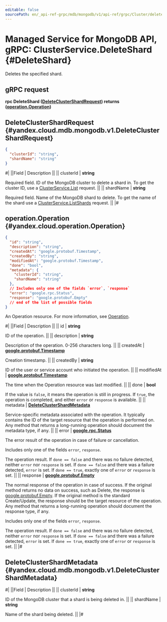 ```yaml
---
editable: false
sourcePath: en/_api-ref-grpc/mdb/mongodb/v1/api-ref/grpc/Cluster/deleteShard.md
---
```


# Managed Service for MongoDB API, gRPC: ClusterService.DeleteShard {#DeleteShard}

Deletes the specified shard.

## gRPC request

**rpc DeleteShard ([DeleteClusterShardRequest](#yandex.cloud.mdb.mongodb.v1.DeleteClusterShardRequest)) returns ([operation.Operation](#yandex.cloud.operation.Operation))**

## DeleteClusterShardRequest {#yandex.cloud.mdb.mongodb.v1.DeleteClusterShardRequest}

```json
{
  "clusterId": "string",
  "shardName": "string"
}
```

#|
||Field | Description ||
|| clusterId | **string**

Required field. ID of the MongoDB cluster to delete a shard in.
To get the cluster ID, use a [ClusterService.List](/docs/managed-mongodb/api-ref/grpc/Cluster/list#List) request. ||
|| shardName | **string**

Required field. Name of the MongoDB shard to delete.
To get the name of the shard use a [ClusterService.ListShards](/docs/managed-mongodb/api-ref/grpc/Cluster/listShards#ListShards) request. ||
|#

## operation.Operation {#yandex.cloud.operation.Operation}

```json
{
  "id": "string",
  "description": "string",
  "createdAt": "google.protobuf.Timestamp",
  "createdBy": "string",
  "modifiedAt": "google.protobuf.Timestamp",
  "done": "bool",
  "metadata": {
    "clusterId": "string",
    "shardName": "string"
  },
  // Includes only one of the fields `error`, `response`
  "error": "google.rpc.Status",
  "response": "google.protobuf.Empty"
  // end of the list of possible fields
}
```

An Operation resource. For more information, see [Operation](/docs/api-design-guide/concepts/operation).

#|
||Field | Description ||
|| id | **string**

ID of the operation. ||
|| description | **string**

Description of the operation. 0-256 characters long. ||
|| createdAt | **[google.protobuf.Timestamp](https://developers.google.com/protocol-buffers/docs/reference/google.protobuf#timestamp)**

Creation timestamp. ||
|| createdBy | **string**

ID of the user or service account who initiated the operation. ||
|| modifiedAt | **[google.protobuf.Timestamp](https://developers.google.com/protocol-buffers/docs/reference/google.protobuf#timestamp)**

The time when the Operation resource was last modified. ||
|| done | **bool**

If the value is `false`, it means the operation is still in progress.
If `true`, the operation is completed, and either `error` or `response` is available. ||
|| metadata | **[DeleteClusterShardMetadata](#yandex.cloud.mdb.mongodb.v1.DeleteClusterShardMetadata)**

Service-specific metadata associated with the operation.
It typically contains the ID of the target resource that the operation is performed on.
Any method that returns a long-running operation should document the metadata type, if any. ||
|| error | **[google.rpc.Status](https://cloud.google.com/tasks/docs/reference/rpc/google.rpc#status)**

The error result of the operation in case of failure or cancellation.

Includes only one of the fields `error`, `response`.

The operation result.
If `done == false` and there was no failure detected, neither `error` nor `response` is set.
If `done == false` and there was a failure detected, `error` is set.
If `done == true`, exactly one of `error` or `response` is set. ||
|| response | **[google.protobuf.Empty](https://developers.google.com/protocol-buffers/docs/reference/google.protobuf#google.protobuf.Empty)**

The normal response of the operation in case of success.
If the original method returns no data on success, such as Delete,
the response is [google.protobuf.Empty](https://developers.google.com/protocol-buffers/docs/reference/google.protobuf#google.protobuf.Empty).
If the original method is the standard Create/Update,
the response should be the target resource of the operation.
Any method that returns a long-running operation should document the response type, if any.

Includes only one of the fields `error`, `response`.

The operation result.
If `done == false` and there was no failure detected, neither `error` nor `response` is set.
If `done == false` and there was a failure detected, `error` is set.
If `done == true`, exactly one of `error` or `response` is set. ||
|#

## DeleteClusterShardMetadata {#yandex.cloud.mdb.mongodb.v1.DeleteClusterShardMetadata}

#|
||Field | Description ||
|| clusterId | **string**

ID of the MongoDB cluster that a shard is being deleted in. ||
|| shardName | **string**

Name of the shard being deleted. ||
|#